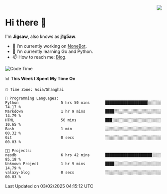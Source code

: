<a href="#">
  <img align="right" src="https://github-readme-stats.vercel.app/api?username=j1g5awi&count_private=true&show_icons=true&title_color=80070B&text_color=B3B3B3&bg_color=212121&icon_color=80070B" />
</a>

# Hi there 👋

I'm **Jigsaw**, also knows as **j1g5aw**.

- 🔭 I’m currently working on [NoneBot](https://github.com/nonebot).
- 🌱 I’m currently learning Go and Python.
- 📫 How to reach me: [Blog](https://blog.maddestroyer.xyz/).

<!--START_SECTION:waka-->
![Code Time](http://img.shields.io/badge/Code%20Time-1%2C865%20hrs%2037%20mins-blue)

📊 **This Week I Spent My Time On** 

```text
🕑︎ Time Zone: Asia/Shanghai

💬 Programming Languages: 
Python                   5 hrs 50 mins       ███████████████████░░░░░░   74.17 % 
Markdown                 1 hr 9 mins         ████░░░░░░░░░░░░░░░░░░░░░   14.79 % 
HTML                     50 mins             ███░░░░░░░░░░░░░░░░░░░░░░   10.65 % 
Bash                     1 min               ░░░░░░░░░░░░░░░░░░░░░░░░░   00.32 % 
Git                      0 secs              ░░░░░░░░░░░░░░░░░░░░░░░░░   00.03 % 

🐱‍💻 Projects: 
neodb                    6 hrs 42 mins       █████████████████████░░░░   85.18 % 
Unknown Project          1 hr 9 mins         ████░░░░░░░░░░░░░░░░░░░░░   14.79 % 
valaxy-blog              0 secs              ░░░░░░░░░░░░░░░░░░░░░░░░░   00.03 % 
```


 Last Updated on 03/02/2025 04:15:12 UTC
<!--END_SECTION:waka-->
